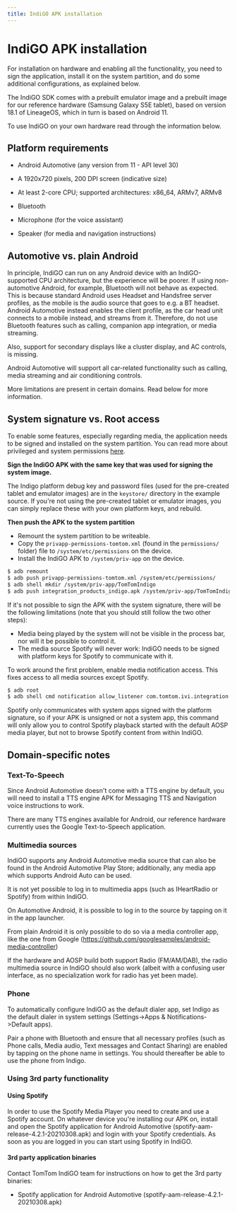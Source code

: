 ```yaml
---
title: IndiGO APK installation
---
```


# IndiGO APK installation

For installation on hardware and enabling all the functionality, you need to sign the application, 
install it on the system partition, and do some additional configurations, as explained below.

The IndiGO SDK comes with a prebuilt emulator image and a prebuilt image for our reference 
hardware (Samsung Galaxy S5E tablet), based on version 18.1 of LineageOS, which in turn is based 
on Android 11.

To use IndiGO on your own hardware read through the information below.

## Platform requirements

- Android Automotive (any version from 11 - API level 30)

- A 1920x720 pixels, 200 DPI screen (indicative size)

- At least 2-core CPU; supported architectures: x86_64, ARMv7, ARMv8

- Bluetooth

- Microphone (for the voice assistant)

- Speaker (for media and navigation instructions)


## Automotive vs. plain Android

In principle, IndiGO can run on any Android device with an IndiGO-supported CPU architecture, but 
the experience will be poorer. If using non-automotive Android, for example, Bluetooth will not 
behave as expected. This is because standard Android uses Headset and Handsfree server profiles, 
as the mobile is the audio source that goes to e.g. a BT headset. Android Automotive instead 
enables the client profile, as the car head unit connects to a mobile instead, and streams from 
it. Therefore, do not use Bluetooth features such as calling, companion app integration, or media 
streaming. 

Also, support for secondary displays like a cluster display, and AC controls, is missing.

Android Automotive will support all car-related functionality such as calling, media streaming and 
air conditioning controls.

More limitations are present in certain domains. Read below for more information.

## System signature vs. Root access

To enable some features, especially regarding media, the application needs to be signed and 
installed on the system partition. You can read more about privileged and system permissions 
[here](https://source.android.com/devices/tech/config/perms-allowlist).

**Sign the IndiGO APK with the same key that was used for signing the system image.**

The Indigo platform debug key and password files (used for the pre-created tablet and emulator 
images) are in the `keystore/` directory in the example source. If you're not using the 
pre-created tablet or emulator images, you can simply replace these with your own platform keys, 
and rebuild.

**Then push the APK to the system partition**

- Remount the system partition to be writeable.
- Copy the `privapp-permissions-tomtom.xml` (found in the `permissions/` folder) file to 
`/system/etc/permissions` on the device.
- Install the IndiGO APK to `/system/priv-app` on the device.

```bash
$ adb remount
$ adb push privapp-permissions-tomtom.xml /system/etc/permissions/
$ adb shell mkdir /system/priv-app/TomTomIndigo
$ adb push integration_products_indigo.apk /system/priv-app/TomTomIndigo/
```

If it's not possible to sign the APK with the system signature, there will be the following 
limitations (note that you should still follow the two other steps):
- Media being played by the system will not be visible in the process bar, nor will it be possible 
to control it.
- The media source Spotify will never work: IndiGO needs to be signed with platform keys for 
Spotify to communicate with it.

To work around the first problem, enable media notification access. This fixes access to all media 
sources except Spotify.

```bash
$ adb root
$ adb shell cmd notification allow_listener com.tomtom.ivi.integration.product.indigo/com.tomtom.ivi.stock.service.media.MediaNotificationListener
```

Spotify only communicates with system apps signed with the platform signature, so if your APK is 
unsigned or not a system app, this command will only allow you to control Spotify playback started 
with the default AOSP media player, but not to browse Spotify content from within IndiGO.

## Domain-specific notes

### Text-To-Speech

Since Android Automotive doesn't come with a TTS engine by default, you will need to install a TTS 
engine APK for Messaging TTS and Navigation voice instructions to work.

There are many TTS engines available for Android, our reference hardware currently uses the Google 
Text-to-Speech application.

### Multimedia sources

IndiGO supports any Android Automotive media source that can also be found in the Android 
Automotive Play Store; additionally, any media app which supports Android Auto can be used.

It is not yet possible to log in to multimedia apps (such as IHeartRadio or Spotify) from within 
IndiGO.

On Automotive Android, it is possible to log in to the source by tapping on it in the app launcher.

From plain Android it is only possible to do so via a media controller app, like the one from 
Google (https://github.com/googlesamples/android-media-controller)

If the hardware and AOSP build both support Radio (FM/AM/DAB), the radio multimedia source in 
IndiGO should also work (albeit with a confusing user interface, as no specialization work for 
radio has yet been made).

### Phone

To automatically configure IndiGO as the default dialer app, set Indigo as the default dialer in 
system settings (Settings->Apps & Notifications->Default apps).

Pair a phone with Bluetooth and ensure that all necessary profiles (such as Phone calls, Media 
audio, Text messages and Contact Sharing) are enabled by tapping on the phone name in settings. 
You should thereafter be able to use the phone from Indigo.

### Using 3rd party functionality

#### Using Spotify

In order to use the Spotify Media Player you need to create and use a Spotify account. On whatever 
device you're installing our APK on, install and open the Spotify application for Android 
Automotive (spotify-aam-release-4.2.1-20210308.apk) and login with your Spotify credentials. As 
soon as you are logged in you can start using Spotify in IndiGO.

#### 3rd party application binaries

Contact TomTom IndiGO team for instructions on how to get the 3rd party binaries:

- Spotify application for Android Automotive (spotify-aam-release-4.2.1-20210308.apk)

